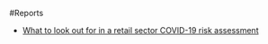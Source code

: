 #Reports

* [What to look out for in a retail sector COVID-19 risk assessment](/reports/sectoral-report-covid-risk-assessment-retail.html)